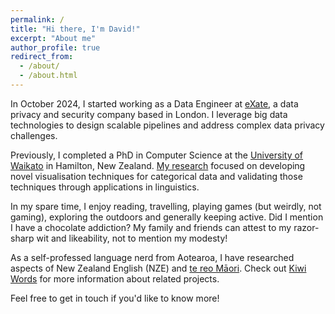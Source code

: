 ```yaml
---
permalink: /
title: "Hi there, I'm David!"
excerpt: "About me"
author_profile: true
redirect_from: 
  - /about/
  - /about.html
---
```


In October 2024, I started working as a Data Engineer at [eXate](https://www.exate.com/), a data privacy and security company based in London. I leverage big data technologies to design scalable pipelines and address complex data privacy challenges.

Previously, I completed a PhD in Computer Science at the [University of Waikato](https://www.waikato.ac.nz/) in Hamilton, New Zealand. [My research](https://hdl.handle.net/10289/17049) focused on developing novel visualisation techniques for categorical data and validating those techniques through applications in linguistics.

In my spare time, I enjoy reading, travelling, playing games (but weirdly, not gaming), exploring the outdoors and generally keeping active. Did I mention I have a chocolate addiction? 
My family and friends can attest to my razor-sharp wit and likeability, not to mention my modesty!

As a self-professed language nerd from Aotearoa, I have researched aspects of New Zealand English (NZE) and [te reo Māori](http://www.maorilanguage.info/mao_lang_desc1.html). Check out [Kiwi Words](https://kiwiwords.cms.waikato.ac.nz/) for more information about related projects.

Feel free to get in touch if you'd like to know more!